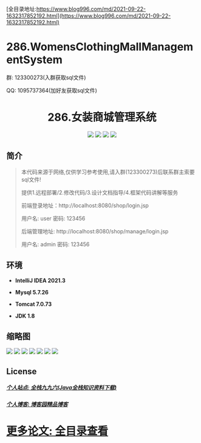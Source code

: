 [全目录地址:https://www.blog996.com/md/2021-09-22-1632317852192.html](https://www.blog996.com/md/2021-09-22-1632317852192.html)
# 286.WomensClothingMallManagementSystem

<p>群: 123300273(入群获取sql文件)</p>
<p>QQ: 1095737364(加好友获取sql文件)</p>

<p><h1 align="center">286.女装商城管理系统</h1></p>


<p align="center">
	<img src="https://img.shields.io/badge/jdk-1.8-orange.svg"/>
    <img src="https://img.shields.io/badge/servlet-5.x-lightgrey.svg"/>
    <img src="https://img.shields.io/badge/jsp-3.x-blue.svg"/>
    <img src="https://img.shields.io/badge/jdbc-5.x-yellow.svg"/>
</p>

## 简介

> 本代码来源于网络,仅供学习参考使用,请入群(123300273)后联系群主索要sql文件!
>
> 提供1.远程部署/2.修改代码/3.设计文档指导/4.框架代码讲解等服务
>
> 前端登录地址：http://localhost:8080/shop/login.jsp
>
> 用户名: user   密码: 123456
>
> 后端管理地址: http://localhost:8080/shop/manage/login.jsp
>
> 用户名: admin   密码: 123456
>


## 环境

- <b>IntelliJ IDEA 2021.3</b>

- <b>Mysql 5.7.26</b>

- <b>Tomcat 7.0.73</b>

- <b>JDK 1.8</b>





## 缩略图

![](https://img2023.cnblogs.com/blog/588112/202310/588112-20231024164625054-1490329270.png)
![](https://img2023.cnblogs.com/blog/588112/202310/588112-20231024164636005-260915493.png)
![](https://img2023.cnblogs.com/blog/588112/202310/588112-20231024164642092-1475093964.png)
![](https://img2023.cnblogs.com/blog/588112/202310/588112-20231024164710640-145056900.png)
![](https://img2023.cnblogs.com/blog/588112/202310/588112-20231024164841517-2080006709.png)
![](https://img2023.cnblogs.com/blog/588112/202310/588112-20231024164845002-627360042.png)
![](https://img2023.cnblogs.com/blog/588112/202310/588112-20231024164848745-1138019334.png)





## License

##### [个人站点: 全栈九九六(Java全栈知识资料下载)](https://www.blog996.com/)
##### [个人博客: 博客园精品博客](https://www.cnblogs.com/yysbolg/)
# [更多论文: 全目录查看](https://www.blog996.com/md/2021-09-22-1632317852192.html)


